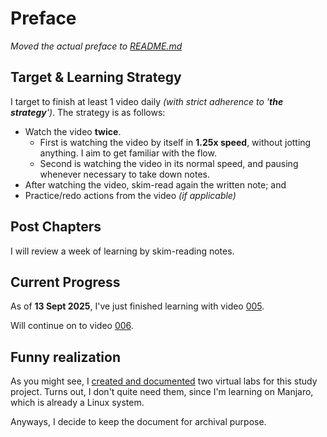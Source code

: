 # Preface
*Moved the actual preface  to [README.md](/README.md)*

## Target & Learning Strategy
I target to finish at least 1 video daily *(with strict adherence to '**the strategy**')*. The strategy is as follows:
- Watch the video **twice**.
	- First is watching the video by itself in **1.25x speed**, without jotting anything. I aim to get familiar with the flow.
	- Second is watching the video in its normal speed, and pausing whenever necessary to take down notes.
- After watching the video, skim-read again the written note; and
- Practice/redo actions from the video *(if applicable)*

## Post Chapters
I will review a week of learning by skim-reading notes.

## Current Progress
As of **13 Sept 2025**, I've just finished learning with video [005](https://youtu.be/879oHKwgDG8?si=BByV3rbU5si8VSPH).

Will continue on to video [006](https://youtu.be/b5bAXRSYmoA?si=ueKyz4E1Qxs_t__Q).

## Funny realization
As you might see, I [created and documented](./001-003_basics-and-lab-installs.md) two virtual labs for this study project. Turns out, I don't quite need them, since I'm learning on Manjaro, which is already a Linux system.

Anyways, I decide to keep the document for archival purpose.